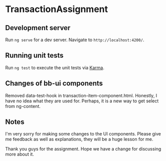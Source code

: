 # TransactionAssignment

## Development server

Run `ng serve` for a dev server. Navigate to `http://localhost:4200/`.

## Running unit tests

Run `ng test` to execute the unit tests via [Karma](https://karma-runner.github.io).

## Changes of bb-ui components 

Removed data-test-hook in transaction-item-component.html.
Honestly, I have no idea what they are used for. Perhaps, it is a new way to get select from ng-content.


## Notes

I'm very sorry for making some changes to the UI components. Please give me feedback as well as explanations, they will be a huge lesson for me.

Thank you guys for the assignment. Hope we have a change for discussing more about it.